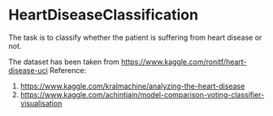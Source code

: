 # HeartDiseaseClassification
The task is to classify whether the patient is suffering from heart disease or not.


The dataset has been taken from https://www.kaggle.com/ronitf/heart-disease-uci 
Reference:
1. https://www.kaggle.com/kralmachine/analyzing-the-heart-disease
2. https://www.kaggle.com/achintjain/model-comparison-voting-classifier-visualisation
